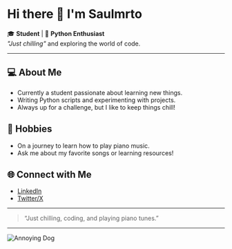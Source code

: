 # Hi there 👋 I'm Saulmrto

🎓 **Student** | 🐍 **Python Enthusiast**  
_"Just chilling"_ and exploring the world of code.

---

## 💻 About Me
- Currently a student passionate about learning new things.
- Writing Python scripts and experimenting with projects.
- Always up for a challenge, but I like to keep things chill!

## 🎹 Hobbies
- On a journey to learn how to play piano music.  
- Ask me about my favorite songs or learning resources!

## 🌐 Connect with Me
- [LinkedIn](https://www.linkedin.com/in/saulmrto)
- [Twitter/X](https://twitter.com/saulmrto)

---

> “Just chilling, coding, and playing piano tunes.”

---

![Annoying Dog](https://static.wikia.nocookie.net/undertale/images/1/18/Annoying_Dog_screenshot_dogcheck.gif/revision/latest/scale-to-width-down/640?cb=20161226145419)